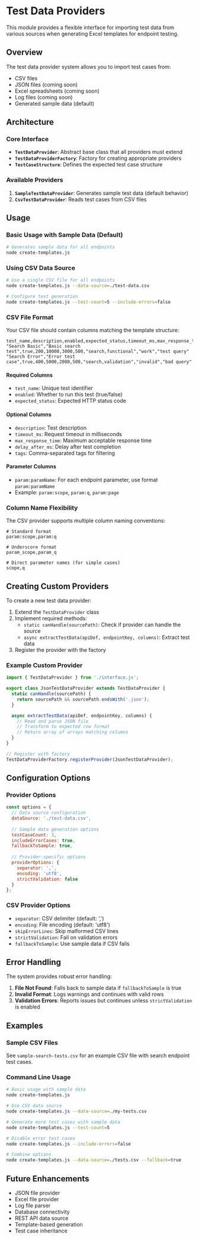 # Test Data Providers

This module provides a flexible interface for importing test data from various sources when generating Excel templates for endpoint testing.

## Overview

The test data provider system allows you to import test cases from:
- CSV files
- JSON files (coming soon)
- Excel spreadsheets (coming soon)
- Log files (coming soon)
- Generated sample data (default)

## Architecture

### Core Interface

- **`TestDataProvider`**: Abstract base class that all providers must extend
- **`TestDataProviderFactory`**: Factory for creating appropriate providers
- **`TestCaseStructure`**: Defines the expected test case structure

### Available Providers

1. **`SampleTestDataProvider`**: Generates sample test data (default behavior)
2. **`CsvTestDataProvider`**: Reads test cases from CSV files

## Usage

### Basic Usage with Sample Data (Default)

```bash
# Generates sample data for all endpoints
node create-templates.js
```

### Using CSV Data Source

```bash
# Use a single CSV file for all endpoints
node create-templates.js --data-source=./test-data.csv

# Configure test generation
node create-templates.js --test-count=5 --include-errors=false
```

### CSV File Format

Your CSV file should contain columns matching the template structure:

```csv
test_name,description,enabled,expected_status,timeout_ms,max_response_time,delay_after_ms,tags,param:scope,param:q
"Search Basic","Basic search test",true,200,10000,3000,500,"search,functional","work","test query"
"Search Error","Error test case",true,400,5000,2000,500,"search,validation","invalid","bad query"
```

#### Required Columns

- `test_name`: Unique test identifier
- `enabled`: Whether to run this test (true/false)  
- `expected_status`: Expected HTTP status code

#### Optional Columns

- `description`: Test description
- `timeout_ms`: Request timeout in milliseconds
- `max_response_time`: Maximum acceptable response time
- `delay_after_ms`: Delay after test completion
- `tags`: Comma-separated tags for filtering

#### Parameter Columns

- `param:paramName`: For each endpoint parameter, use format `param:paramName`
- Example: `param:scope`, `param:q`, `param:page`

### Column Name Flexibility

The CSV provider supports multiple column naming conventions:

```csv
# Standard format
param:scope,param:q

# Underscore format  
param_scope,param_q

# Direct parameter names (for simple cases)
scope,q
```

## Creating Custom Providers

To create a new test data provider:

1. Extend the `TestDataProvider` class
2. Implement required methods:
   - `static canHandle(sourcePath)`: Check if provider can handle the source
   - `async extractTestData(apiDef, endpointKey, columns)`: Extract test data
3. Register the provider with the factory

### Example Custom Provider

```javascript
import { TestDataProvider } from './interface.js';

export class JsonTestDataProvider extends TestDataProvider {
  static canHandle(sourcePath) {
    return sourcePath && sourcePath.endsWith('.json');
  }

  async extractTestData(apiDef, endpointKey, columns) {
    // Read and parse JSON file
    // Transform to expected row format
    // Return array of arrays matching columns
  }
}

// Register with factory
TestDataProviderFactory.registerProvider(JsonTestDataProvider);
```

## Configuration Options

### Provider Options

```javascript
const options = {
  // Data source configuration
  dataSource: './test-data.csv',
  
  // Sample data generation options
  testCaseCount: 3,
  includeErrorCases: true,
  fallbackToSample: true,
  
  // Provider-specific options
  providerOptions: {
    separator: ',',
    encoding: 'utf8',
    strictValidation: false
  }
};
```

### CSV Provider Options

- `separator`: CSV delimiter (default: ',')
- `encoding`: File encoding (default: 'utf8')
- `skipErrorLines`: Skip malformed CSV lines
- `strictValidation`: Fail on validation errors
- `fallbackToSample`: Use sample data if CSV fails

## Error Handling

The system provides robust error handling:

1. **File Not Found**: Falls back to sample data if `fallbackToSample` is true
2. **Invalid Format**: Logs warnings and continues with valid rows
3. **Validation Errors**: Reports issues but continues unless `strictValidation` is enabled

## Examples

### Sample CSV Files

See `sample-search-tests.csv` for an example CSV file with search endpoint test cases.

### Command Line Usage

```bash
# Basic usage with sample data
node create-templates.js

# Use CSV data source
node create-templates.js --data-source=./my-tests.csv

# Generate more test cases with sample data
node create-templates.js --test-count=5

# Disable error test cases
node create-templates.js --include-errors=false

# Combine options
node create-templates.js --data-source=./tests.csv --fallback=true
```

## Future Enhancements

- JSON file provider
- Excel file provider  
- Log file parser
- Database connectivity
- REST API data source
- Template-based generation
- Test case inheritance
